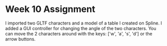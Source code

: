 # Week 10 Assignment

I imported two GLTF characters and a model of a table I created on Spline. I added a GUI controller for changing the angle of the two characters. You can move the 2 characters around with the keys: ['w', 'a', 's', 'd'] or the arrow buttons.

